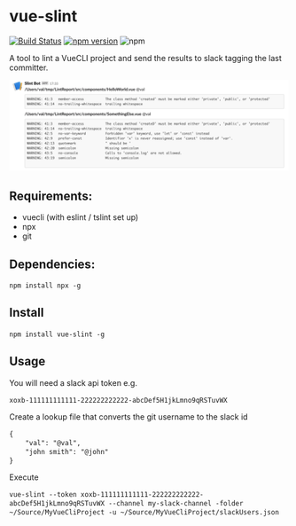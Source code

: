 # vue-slint
[![Build Status](https://travis-ci.org/valantonini/vue-slint.svg?branch=master)](https://travis-ci.org/valantonini/vue-slint)
[![npm version](https://badge.fury.io/js/vue-slint.svg)](https://badge.fury.io/js/vue-slint)
![npm](https://img.shields.io/npm/dt/vue-slint.svg?style=plastic)

A tool to lint a VueCLI project and send the results to slack tagging the last committer.

![sample](https://raw.githubusercontent.com/valantonini/vue-slint/master/sample/sample.png)

## Requirements:

- vuecli (with eslint / tslint set up)
- npx
- git

## Dependencies:

```
npm install npx -g
```

## Install
```
npm install vue-slint -g
```

## Usage
You will need a slack api token e.g. 

```
xoxb-111111111111-222222222222-abcDef5H1jkLmno9qRSTuvWX
```

Create a lookup file that converts the git username to the slack id

```
{
    "val": "@val",
    "john smith": "@john"
}
```

Execute
```
vue-slint --token xoxb-111111111111-222222222222-abcDef5H1jkLmno9qRSTuvWX --channel my-slack-channel -folder ~/Source/MyVueCliProject -u ~/Source/MyVueCliProject/slackUsers.json
```
